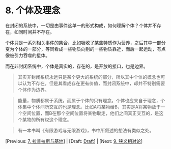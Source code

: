 # 8. 个体及理念

在封闭的系统中，一切是由事件这单一的形式构成，如何理解个体？个体并不存在，如同时间并不存在。

个体只是一系列相关事件的集合，比如吸收了某些特质作为营养，之后其中一部分变为个体的一部分，等同看成一些物质向别的一些物质靠近，而后一起运动，有点像被引力吞噬的星体。

而在非封闭系统中，个体是真实的，存在的，是开放的接口，也是边界。

> 其实非封闭系统永远只是某个更大的系统的部分，所以其中个体的概念也可以认为不存在，但是其看成存在更有价值，而封闭系统中，却并不特别需要个体作为边界。

> 能量，物质都属于系统，而属于个体的只有理念。个体也应来自于理念，个体集中个体间所交互的也是理念。比如A将某物给B，其实是A将某物放于一个空间位置，而B在那个空间位置将某物取走，他们之间真正交互的，是这个某物的所有权这个理念。

> 有一本书叫《有限游戏与无限游戏》，书中所叙述的想法有类似之处。

[Previous: [7. 拉普拉斯与基地](7.md)] | [Draft: [Draft](../Draft.md)] | [Next: [9. 狭义相对论](9.md)]